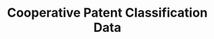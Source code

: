 ---
bigquery: https://console.cloud.google.com/bigquery?p=patents-public-data&d=cpc&page=dataset
citation: '“Cooperative Patent Classification” by the EPO and USPTO, for public use. '
contributors: EPO, USPTO
cost: None
description: Cooperative Patent Classification Data contains the scheme and definitions
  of the Cooperative Patent Classification system for classifying patent documents.
  The CPC is the result of a partnership between the EPO and the USPTO in their joint
  effort to develop a common, internationally compatible classification system for
  technical documents, in particular patent publications, which will be used by both
  offices in the patent granting process
documentation: https://www.cooperativepatentclassification.org/cpcSchemeAndDefinitions
last_edit: Mon, 04 Apr 2022 19:07:06 GMT
location: https://www.cooperativepatentclassification.org/index
maintained_by: USPTO, EPO
schema_fields: '[''additional_only'', ''symbol'', ''childGroups'', ''application_references'',
  ''residualReferences'', ''ipc_concordant'', ''limiting_references'', ''dateRevised'',
  ''limitingReferences'', ''breakdown_code'', ''ipcConcordant'', ''synonyms'', ''breakdownCode'',
  ''title_full'', ''notAllocatable'', ''not_allocatable'', ''informative_references'',
  ''definition'', ''residual_references'', ''date_revised'', ''title_part'', ''parents'',
  ''status'', ''informativeReferences'', ''child_groups'', ''applicationReferences'',
  ''sizeCache'', ''titleFull'', ''titlePart'', ''glossary'', ''children'', ''level'']'
shortname: cooperative_patent_classification
tags:
- patents
- science
title: Cooperative Patent Classification Data
uuid: 984374a7-16e9-4b35-9445-458daceb01bf
---